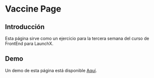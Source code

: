 # Vaccine Page
## Introducción
Esta página sirve como un ejercicio para la tercera semana del curso de FrontEnd para LaunchX.

## Demo
Un demo de esta página está disponible [Aquí](https://vaccination-launchx.netlify.app).